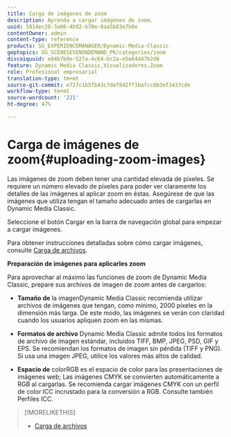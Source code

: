 ```yaml
---
title: Carga de imágenes de zoom
description: Aprenda a cargar imágenes de zoom.
uuid: 5814ec28-3a06-4b92-b70e-0aa5b83e7b0e
contentOwner: admin
content-type: reference
products: SG_EXPERIENCEMANAGER/Dynamic-Media-Classic
geptopics: SG_SCENESEVENONDEMAND_PK/categories/zoom
discoiquuid: e84b7b0e-527a-4c64-bc2a-e5e64d47b2d6
feature: Dynamic Media Classic,Visualizadores,Zoom
role: Profesional empresarial
translation-type: tm+mt
source-git-commit: e727c1b5fb43c7def842ff1bafcc8b3ef3437cde
workflow-type: tm+mt
source-wordcount: '221'
ht-degree: 47%

---
```



# Carga de imágenes de zoom{#uploading-zoom-images}

Las imágenes de zoom deben tener una cantidad elevada de píxeles. Se requiere un número elevado de píxeles para poder ver claramente los detalles de las imágenes al aplicar zoom en éstas. Asegúrese de que las imágenes que utiliza tengan el tamaño adecuado antes de cargarlas en Dynamic Media Classic.

Seleccione el botón Cargar en la barra de navegación global para empezar a cargar imágenes.

Para obtener instrucciones detalladas sobre cómo cargar imágenes, consulte [Carga de archivos](uploading-files.md#uploading_files).

**Preparación de imágenes para aplicarles zoom**

Para aprovechar al máximo las funciones de zoom de Dynamic Media Classic, prepare sus archivos de imagen de zoom antes de cargarlos:

* **Tamaño de**
la imagenDynamic Media Classic recomienda utilizar archivos de imágenes que tengan, como mínimo, 2000 píxeles en la dimensión más larga. De este modo, las imágenes se verán con claridad cuando los usuarios apliquen zoom en las mismas.

* **Formatos de archivo**
Dynamic Media Classic admite todos los formatos de archivo de imagen estándar, incluidos TIFF, BMP, JPEG, PSD, GIF y EPS. Se recomiendan los formatos de imagen sin pérdida (TIFF y PNG). Si usa una imagen JPEG, utilice los valores más altos de calidad.

* **Espacio de**
colorRGB es el espacio de color para las presentaciones de imágenes web; Las imágenes CMYK se convierten automáticamente a RGB al cargarlas. Se recomienda cargar imágenes CMYK con un perfil de color ICC incrustado para la conversión a RGB. Consulte también Perfiles ICC.

>[!MORELIKETHIS]
>
>* [Carga de archivos](uploading-files.md#uploading_files)


